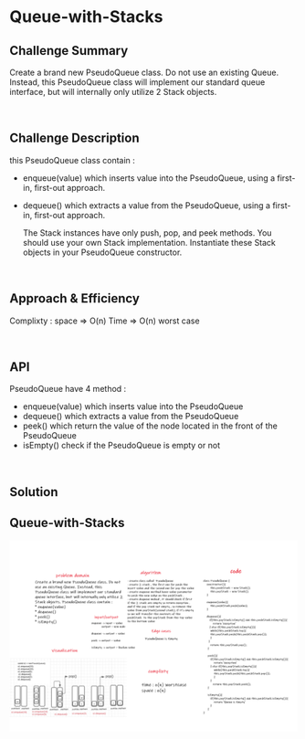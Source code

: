  # Queue-with-Stacks

## Challenge Summary

Create a brand new PseudoQueue class. Do not use an existing Queue. Instead, this PseudoQueue class will implement our standard queue interface, but will internally only utilize 2 Stack objects.

<br>

## Challenge Description
this PseudoQueue class contain : 

* enqueue(value) which inserts value into the PseudoQueue, using a first-in, first-out approach.

* dequeue() which extracts a value from the PseudoQueue, using a first-in, first-out approach.

    The Stack instances have only push, pop, and peek methods. You should use your own Stack implementation. Instantiate these Stack objects in your PseudoQueue constructor.

<br>

## Approach & Efficiency
Complixty :  space => O(n)
             Time => O(n) worst case

<br>

## API
PseudoQueue have 4 method :
*  enqueue(value) which inserts value into the PseudoQueue
*  dequeue() which extracts a value from the PseudoQueue
*  peek() which return the value of the node located in the front of the PseudoQueue
*  isEmpty() check if the PseudoQueue is empty or not

<br>

## Solution

##  Queue-with-Stacks

![Queue-with-Stacks](../assets/QueueWith2stack.png)


